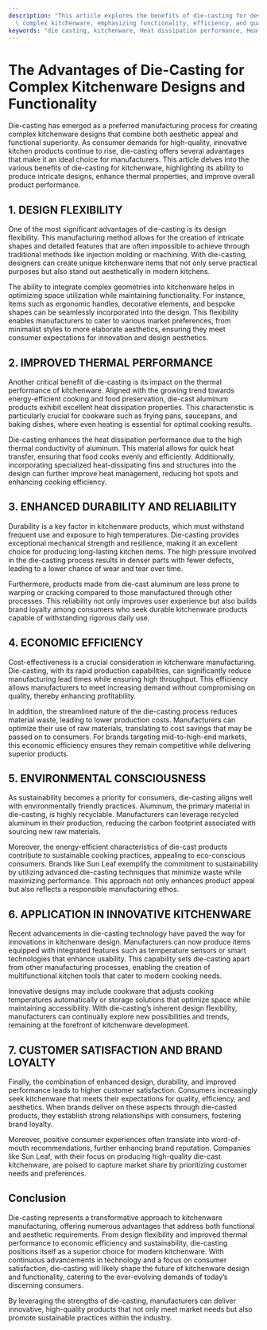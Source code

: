 ```yaml
---
description: "This article explores the benefits of die-casting for designing and manufacturing\
  \ complex kitchenware, emphasizing functionality, efficiency, and quality."
keywords: "die casting, kitchenware, Heat dissipation performance, Heat sink"
---
```

# The Advantages of Die-Casting for Complex Kitchenware Designs and Functionality

Die-casting has emerged as a preferred manufacturing process for creating complex kitchenware designs that combine both aesthetic appeal and functional superiority. As consumer demands for high-quality, innovative kitchen products continue to rise, die-casting offers several advantages that make it an ideal choice for manufacturers. This article delves into the various benefits of die-casting for kitchenware, highlighting its ability to produce intricate designs, enhance thermal properties, and improve overall product performance.

## 1. DESIGN FLEXIBILITY

One of the most significant advantages of die-casting is its design flexibility. This manufacturing method allows for the creation of intricate shapes and detailed features that are often impossible to achieve through traditional methods like injection molding or machining. With die-casting, designers can create unique kitchenware items that not only serve practical purposes but also stand out aesthetically in modern kitchens.

The ability to integrate complex geometries into kitchenware helps in optimizing space utilization while maintaining functionality. For instance, items such as ergonomic handles, decorative elements, and bespoke shapes can be seamlessly incorporated into the design. This flexibility enables manufacturers to cater to various market preferences, from minimalist styles to more elaborate aesthetics, ensuring they meet consumer expectations for innovation and design aesthetics.

## 2. IMPROVED THERMAL PERFORMANCE

Another critical benefit of die-casting is its impact on the thermal performance of kitchenware. Aligned with the growing trend towards energy-efficient cooking and food preservation, die-cast aluminum products exhibit excellent heat dissipation properties. This characteristic is particularly crucial for cookware such as frying pans, saucepans, and baking dishes, where even heating is essential for optimal cooking results.

Die-casting enhances the heat dissipation performance due to the high thermal conductivity of aluminum. This material allows for quick heat transfer, ensuring that food cooks evenly and efficiently. Additionally, incorporating specialized heat-dissipating fins and structures into the design can further improve heat management, reducing hot spots and enhancing cooking efficiency.

## 3. ENHANCED DURABILITY AND RELIABILITY

Durability is a key factor in kitchenware products, which must withstand frequent use and exposure to high temperatures. Die-casting provides exceptional mechanical strength and resilience, making it an excellent choice for producing long-lasting kitchen items. The high pressure involved in the die-casting process results in denser parts with fewer defects, leading to a lower chance of wear and tear over time.

Furthermore, products made from die-cast aluminum are less prone to warping or cracking compared to those manufactured through other processes. This reliability not only improves user experience but also builds brand loyalty among consumers who seek durable kitchenware products capable of withstanding rigorous daily use.

## 4. ECONOMIC EFFICIENCY

Cost-effectiveness is a crucial consideration in kitchenware manufacturing. Die-casting, with its rapid production capabilities, can significantly reduce manufacturing lead times while ensuring high throughput. This efficiency allows manufacturers to meet increasing demand without compromising on quality, thereby enhancing profitability.

In addition, the streamlined nature of the die-casting process reduces material waste, leading to lower production costs. Manufacturers can optimize their use of raw materials, translating to cost savings that may be passed on to consumers. For brands targeting mid-to-high-end markets, this economic efficiency ensures they remain competitive while delivering superior products.

## 5. ENVIRONMENTAL CONSCIOUSNESS

As sustainability becomes a priority for consumers, die-casting aligns well with environmentally friendly practices. Aluminum, the primary material in die-casting, is highly recyclable. Manufacturers can leverage recycled aluminum in their production, reducing the carbon footprint associated with sourcing new raw materials. 

Moreover, the energy-efficient characteristics of die-cast products contribute to sustainable cooking practices, appealing to eco-conscious consumers. Brands like Sun Leaf exemplify the commitment to sustainability by utilizing advanced die-casting techniques that minimize waste while maximizing performance. This approach not only enhances product appeal but also reflects a responsible manufacturing ethos.

## 6. APPLICATION IN INNOVATIVE KITCHENWARE

Recent advancements in die-casting technology have paved the way for innovations in kitchenware design. Manufacturers can now produce items equipped with integrated features such as temperature sensors or smart technologies that enhance usability. This capability sets die-casting apart from other manufacturing processes, enabling the creation of multifunctional kitchen tools that cater to modern cooking needs.

Innovative designs may include cookware that adjusts cooking temperatures automatically or storage solutions that optimize space while maintaining accessibility. With die-casting’s inherent design flexibility, manufacturers can continually explore new possibilities and trends, remaining at the forefront of kitchenware development.

## 7. CUSTOMER SATISFACTION AND BRAND LOYALTY

Finally, the combination of enhanced design, durability, and improved performance leads to higher customer satisfaction. Consumers increasingly seek kitchenware that meets their expectations for quality, efficiency, and aesthetics. When brands deliver on these aspects through die-casted products, they establish strong relationships with consumers, fostering brand loyalty.

Moreover, positive consumer experiences often translate into word-of-mouth recommendations, further enhancing brand reputation. Companies like Sun Leaf, with their focus on producing high-quality die-cast kitchenware, are poised to capture market share by prioritizing customer needs and preferences.

## Conclusion

Die-casting represents a transformative approach to kitchenware manufacturing, offering numerous advantages that address both functional and aesthetic requirements. From design flexibility and improved thermal performance to economic efficiency and sustainability, die-casting positions itself as a superior choice for modern kitchenware. With continuous advancements in technology and a focus on consumer satisfaction, die-casting will likely shape the future of kitchenware design and functionality, catering to the ever-evolving demands of today’s discerning consumers.

By leveraging the strengths of die-casting, manufacturers can deliver innovative, high-quality products that not only meet market needs but also promote sustainable practices within the industry.
